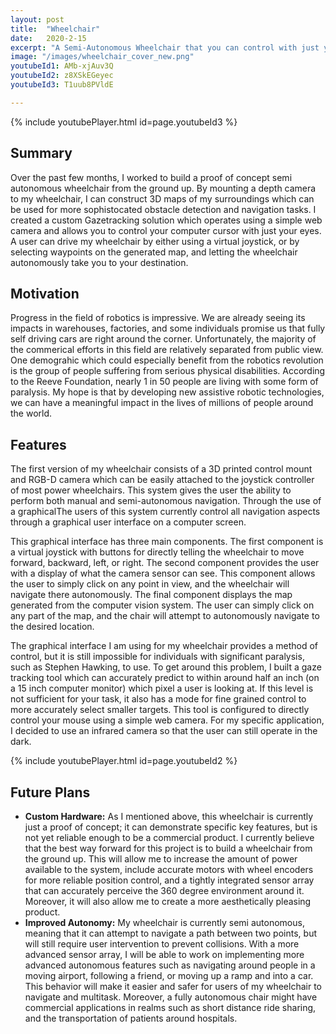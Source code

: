 ```yaml
---
layout: post
title:  "Wheelchair"
date:   2020-2-15
excerpt: "A Semi-Autonomous Wheelchair that you can control with just your eyes"
image: "/images/wheelchair_cover_new.png"
youtubeId1: AMb-xjAuv3Q
youtubeId2: z8XSkEGeyec
youtubeId3: T1uub8PVldE

---
```

{% include youtubePlayer.html id=page.youtubeId3 %}

## Summary
Over the past few months, I worked to build a proof of concept semi autonomous wheelchair from the ground up. By mounting a depth camera to my wheelchair, I can construct 3D maps of my surroundings which can be used for more sophistocated obstacle detection and navigation tasks. I created a custom Gazetracking solution which operates using a simple web camera and allows you to control your computer cursor with just your eyes. A user can drive my wheelchair by either using a virtual joystick, or by selecting waypoints on the generated map, and letting the wheelchair autonomously take you to your destination. 

## Motivation
Progress in the field of robotics is impressive. We are already seeing its impacts in warehouses, factories, and some individuals promise us that fully self driving cars are right around the corner. Unfortunately, the majority of the commerical efforts in this field are relatively separated from public view. One demograhic which could especially benefit from the robotics revolution is the group of people suffering from serious physical disabilities. According to the Reeve Foundation, nearly 1 in 50 people are living with some form of paralysis. My hope is that by developing new assistive robotic technologies, we can have a meaningful impact in the lives of millions of people around the world. 

## Features
The first version of my wheelchair consists of a 3D printed control mount and RGB-D camera which can be easily attached to the joystick controller of most power wheelchairs. This system gives the user the ability to perform both manual and semi-autonomous navigation. Through the use of a graphicalThe users of this system currently control all navigation aspects through a graphical user interface on a computer screen.

This graphical interface has three main components. The first component is a virtual joystick with buttons for directly telling the wheelchair to move forward, backward, left, or right. The second component provides the user with a display of what the camera sensor can see. This component allows the user to simply click on any point in view, and the wheelchair will navigate there autonomously. The final component displays the map generated from the computer vision system. The user can simply click on any part of the map, and the chair will attempt to autonomously navigate to the desired location.

The graphical interface I am using for my wheelchair provides a method of control, but it is still impossible for individuals with significant paralysis, such as Stephen Hawking, to use. To get around this problem, I built a gaze tracking tool which can accurately predict to within around half an inch (on a 15 inch computer monitor) which pixel a user is looking at. If this level is not sufficient for your task, it also has a mode for fine grained control to more accurately select smaller targets. This tool is configured to directly control your mouse using a simple web camera. For my specific application, I decided to use an infrared camera so that the user can still operate in the dark.


{% include youtubePlayer.html id=page.youtubeId2 %}


## Future Plans
- **Custom Hardware:**  As I mentioned above, this wheelchair is currently just a proof of concept; it can demonstrate specific key features, but is not yet reliable enough to be a commercial product. I currently believe that the best way forward for this project is to build a wheelchair from the ground up. This will allow me to increase the amount of power available to the system, include accurate motors with wheel encoders for more reliable position control, and a tightly integrated sensor array that can accurately perceive the 360 degree environment around it. Moreover, it will also allow me to create a more aesthetically pleasing product.
- **Improved Autonomy:** My wheelchair is currently semi autonomous, meaning that it can attempt to navigate a path between two points, but will still require user intervention to prevent collisions. With a more advanced sensor array, I will be able to work on implementing more advanced autonomous features such as navigating around people in a moving airport, following a friend, or moving up a ramp and into a car. This behavior will make it easier and safer for users of my wheelchair to navigate and multitask. Moreover, a fully autonomous chair might have commercial applications in realms such as short distance ride sharing, and the transportation of patients around hospitals.
